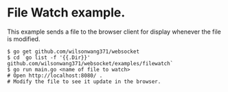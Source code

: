 # File Watch example.

This example sends a file to the browser client for display whenever the file is modified.

    $ go get github.com/wilsonwang371/websocket
    $ cd `go list -f '{{.Dir}}' github.com/wilsonwang371/websocket/examples/filewatch`
    $ go run main.go <name of file to watch>
    # Open http://localhost:8080/ .
    # Modify the file to see it update in the browser.

